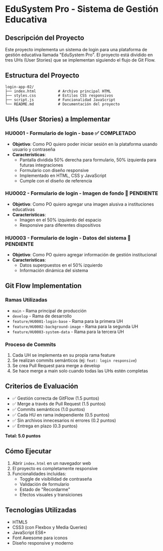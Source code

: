 # EduSystem Pro - Sistema de Gestión Educativa

## Descripción del Proyecto
Este proyecto implementa un sistema de login para una plataforma de gestión educativa llamada "EduSystem Pro". El proyecto está dividido en tres UHs (User Stories) que se implementan siguiendo el flujo de Git Flow.

## Estructura del Proyecto
```
login-app-02/
├── index.html          # Archivo principal HTML
├── styles.css          # Estilos CSS responsivos
├── script.js           # Funcionalidad JavaScript
└── README.md           # Documentación del proyecto
```

## UHs (User Stories) a Implementar

### HU0001 - Formulario de login - base ✅ COMPLETADO
- **Objetivo**: Como PO quiero poder iniciar sesión en la plataforma usando usuario y contraseña
- **Características**:
  - Pantalla dividida 50% derecha para formulario, 50% izquierda para futuras integraciones
  - Formulario con diseño responsive
  - Implementado en HTML, CSS y JavaScript
  - Cumple con el diseño de referencia

### HU0002 - Formulario de login - Imagen de fondo 🔄 PENDIENTE
- **Objetivo**: Como PO quiero agregar una imagen alusiva a instituciones educativas
- **Características**:
  - Imagen en el 50% izquierdo del espacio
  - Responsive para diferentes dispositivos

### HU0003 - Formulario de login - Datos del sistema 🔄 PENDIENTE
- **Objetivo**: Como PO quiero agregar información de gestión institucional
- **Características**:
  - Datos superpuestos en el 50% izquierdo
  - Información dinámica del sistema

## Git Flow Implementation

### Ramas Utilizadas
- `main` - Rama principal de producción
- `develop` - Rama de desarrollo
- `feature/HU0001-login-base` - Rama para la primera UH
- `feature/HU0002-background-image` - Rama para la segunda UH
- `feature/HU0003-system-data` - Rama para la tercera UH

### Proceso de Commits
1. Cada UH se implementa en su propia rama feature
2. Se realizan commits semánticos (ej: `feat: login responsive`)
3. Se crea Pull Request para merge a develop
4. Se hace merge a main solo cuando todas las UHs estén completas

## Criterios de Evaluación
- ✅ Gestión correcta de GitFlow (1.5 puntos)
- ✅ Merge a través de Pull Request (1.5 puntos)
- ✅ Commits semánticos (1.0 puntos)
- ✅ Cada HU en rama independiente (0.5 puntos)
- ✅ Sin archivos innecesarios ni errores (0.2 puntos)
- ✅ Entrega en plazo (0.3 puntos)

**Total: 5.0 puntos**

## Cómo Ejecutar
1. Abrir `index.html` en un navegador web
2. El proyecto es completamente responsive
3. Funcionalidades incluidas:
   - Toggle de visibilidad de contraseña
   - Validación de formulario
   - Estado de "Recordarme"
   - Efectos visuales y transiciones

## Tecnologías Utilizadas
- HTML5
- CSS3 (con Flexbox y Media Queries)
- JavaScript ES6+
- Font Awesome para iconos
- Diseño responsive y moderno
